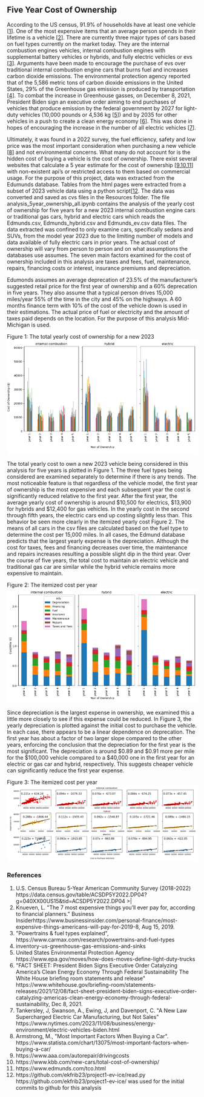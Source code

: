 ﻿ ## Five Year Cost of Ownership

According to the US census, 91.9% of households have at least one vehicle [<a href="#item1">1</a>]. One of the most expensive items that an average person spends in their lifetime is a vehicle [<a href="#item2">2</a>]. There are currently three major types of cars based on fuel types currently on the market today. They are the internal combustion engines vehicles, internal combustion engines with supplemental battery vehicles or hybrids, and fully electric vehicles or evs [<a href="#item3">3</a>]. Arguments have been made to encourage the purchase of evs over traditional internal combustion engine cars that burns fuel and increases carbon dioxide emissions. The environmental protection agency reported that of the 5,586 metric tons of carbon dioxide emissions in the United States, 29% of the Greenhouse gas emission is produced by transportation [<a href="#item4">4</a>]. To combat the increase in Greenhouse gasses, on December 8, 2021, President Biden sign an executive order aiming to end purchases of vehicles that produce emission by the federal government by 2027 for light-duty vehicles (10,000 pounds or 4,536 kg [<a href="#item5">5</a>]) and by 2035 for other vehicles in a push to create a clean energy economy [<a href="#item6">6</a>]. This was done in hopes of encouraging the increase in the number of all electric vehicles [<a href="#item7">7</a>].

Ultimately, it was found in a 2022 survey, the fuel efficiency, safety and low price was the most important consideration when purchasing a new vehicle [<a href="#item8">8</a>] and not environmental concerns. What many do not account for is the hidden cost of buying a vehicle is the cost of ownership. There exist several websites that calculate a 5 year estimate for the cost of ownership [<a href="#item9">9</a>,<a href="#item10">10</a>,<a href="#item11">11</a>] with non-existent api’s or restricted access to them based on commercial usage. For the purpose of this project, data was extracted from the Edumunds database. Tables from the html pages were extracted from a subset of 2023 vehicle data using a python script[<a href="#item12">12</a>. The data was converted and saved as cvs files in the Resources folder. The file analysis_5year_ownership_all.ipynb contains the analysis of the yearly cost of ownership for five years for a new 2023 internal combustion engine cars or traditional gas cars, hybrid and electric cars which reads the Edmunds.csv, Edmunds_hybrid.csv and Edmunds_ev.csv data files. The data extracted was confined to only examine cars, specifically sedans and SUVs, from the model year 2023 due to the limiting number of models and data available of fully electric cars in prior years. The actual cost of ownership will vary from person to person and on what assumptions the databases use assumes. The seven main factors examined for the cost of ownership included in this analysis are taxes and fees, fuel, maintenance, repairs, financing costs or interest, insurance premiums and depreciation.

Edumonds assumes an average deprecation of 23.5% of the manufacturer’s suggested retail price for the first year of ownership and a 60% deprecation in five years. They also assume that a typical person drives 15,000 miles/year 55% of the time in the city and 45% on the highways. A 60 months finance term with 10% of the cost of the vehicle down is used in their estimations. The actual price of fuel or electricity and the amount of taxes paid depends on the location. For the purpose of this analysis Mid-Michigan is used. 


Figure 1: The total yearly cost of ownership for a new 2023
<img src="YearlyCostOfOwnership.png" width= "700">


The total yearly cost to own a new 2023 vehicle being considered in this analysis for five years is plotted in Figure 1. The three fuel types being considered are examined separately to determine if there is any trends. The most noticeable feature is that regardless of the vehicle model, the first year of ownership is the most expensive and each subsequent year the cost is significantly reduced relative to the first year. After the first year, the average yearly cost of ownership is around $10,500 for electrics, $13,900 for hybrids and $12,400 for gas vehicles. In the yearly cost in the second through fifth years, the electric cars end up costing slightly less than. This behavior be seen more clearly in the itemized yearly cost Figure 2. The means of all cars in the csv files are calculated based on the fuel type to determine the cost per 15,000 miles. In all cases, the Edmund database predicts that the largest yearly expense is the depreciation. Although the cost for taxes, fees and financing decreases over time, the maintenance and repairs increases resulting a possible slight dip in the third year. Over the course of five years, the total cost to maintain an electric vehicle and traditional gas car are similar while the hybrid vehicle remains more expensive to maintain.

Figure 2: The itemized cost per year
<img src="cost_per_mile.png" width= "900">

Since depreciation is the largest expense in ownership, we examined this a little more closely to see if this expense could be reduced. In Figure 3, the yearly depreciation is plotted against the initial cost to purchase the vehicle. In each case, there appears to be a linear dependence on deprecation. The first year has about a factor of two larger slope compared to the other years, enforcing the conclusion that the depreciation for the first year is the most significant. The depreciation is around $0.89 and $0.91 more per mile for the $100,000 vehicle compared to a $40,000 one in the first year for an electric or gas car and hybrid, respectively. This suggests cheaper vehicle can significantly reduce the first year expense.

Figure 3: The itemized cost per year
<img src="depreciation.png" width= :100%>




### References 

<ol>
    <li id="item1"> U.S. Census Bureau 5-Year American Community Survey (2018-2022) https://data.census.gov/table/ACSDP5Y2022.DP04?g=040XX00US15&tid=ACSDP5Y2022.DP04 >|</li>
	<li id="item2"> Knueven, L. "The 7 most expensive things you’ll ever pay for, according to financial planners." Business Insiderhttps://www.businessinsider.com/personal-finance/most-expensive-things-americans-will-pay-for-2019-8, Aug 15, 2019. </li>
	<li id="item3"> "Powertrains & fuel types explained", https://www.carmax.com/research/powertrains-and-fuel-types</li>
	<li id="item4"> inventory-us-greenhouse-gas-emissions-and-sinks</li>
	<li id="item5"> United States Environmental Protection Agency https://www.epa.gov/moves/how-does-moves-define-light-duty-trucks</li>
	<li id="item6"> "FACT SHEET: President Biden Signs Executive Order Catalyzing America’s Clean Energy Economy Through Federal Sustainability The White House briefing room statements and release" https://www.whitehouse.gov/briefing-room/statements-releases/2021/12/08/fact-sheet-president-biden-signs-executive-order-catalyzing-americas-clean-energy-economy-through-federal-sustainability, Dec 8, 2021.</li>
	<li id="item7"> Tankersley, J,  Swanson, A., Ewing, J,  and  Davenport, C. "A New Law Supercharged Electric Car Manufacturing, but Not Sales" https://www.nytimes.com/2023/11/08/business/energy-environment/electric-vehicles-biden.html </li>
	<li id="item8"> Armstrong, M., "Most Important Factors When Buying a Car". https://www.statista.com/chart/13075/most-important-factors-when-buying-a-car/
	<li id="item9"> https://www.aaa.com/autorepair/drivingcosts </li>
	<li id="item10"> https://www.kbb.com/new-cars/total-cost-of-ownership/ </li>
	<li id="item11"> https://www.edmunds.com/tco.html </li>
	<li id="item12"> https://github.com/ekfrib23/project1-ev-ice/read.py
	  https://github.com/ekfrib23/project1-ev-ice/ was used for the initial commits to github for this analysis </li>
</ol>

